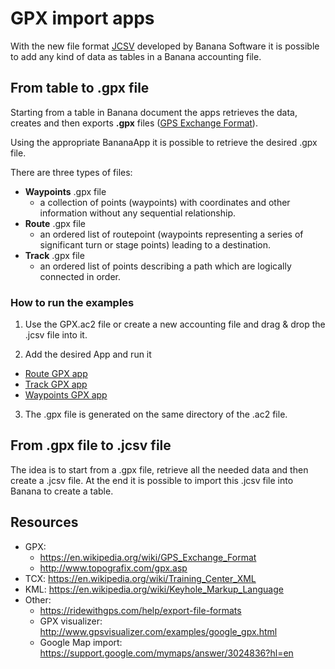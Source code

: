 # GPX import apps

With the new file format [JCSV](https://doc8.banana.ch/en/node/8400) developed by Banana Software it is possible to add any kind of data as tables in a Banana accounting file.

## From table to .gpx file
Starting from a table in Banana document the apps retrieves the data, creates and then exports **.gpx** files ([GPS Exchange Format](https://en.wikipedia.org/wiki/GPS_Exchange_Format)).

Using the appropriate BananaApp it is possible to retrieve the desired .gpx file.

There are three types of files:

 * **Waypoints** .gpx file
 	* a collection of points (waypoints) with coordinates and other information without any sequential relationship. 
 * **Route** .gpx file
 	* an ordered list of routepoint (waypoints representing a series of significant turn or stage points) leading to a destination.
 * **Track** .gpx file
 	* an ordered list of points describing a path which are logically connected in order.

### How to run the examples
1) Use the GPX.ac2 file or create a new accounting file and drag & drop the .jcsv file into it.

2) Add the desired App and run it
* [Route GPX app](https://raw.githubusercontent.com/BananaAccounting/General/master/ImportApps/GPX/from_table_to_gpx_file/Route/route_gpx.js)
* [Track GPX app](https://raw.githubusercontent.com/BananaAccounting/General/master/ImportApps/GPX/from_table_to_gpx_file/Track/track_gpx.js)
* [Waypoints GPX app](https://raw.githubusercontent.com/BananaAccounting/General/master/ImportApps/GPX/from_table_to_gpx_file/Waypoints/waypoints_gpx.js)

3) The .gpx file is generated on the same directory of the .ac2 file.

## From .gpx file to .jcsv file
The idea is to start from a .gpx file, retrieve all the needed data and then create a .jcsv file. At the end it is possible to import this .jcsv file into Banana to create a table.

## Resources
* GPX: 
	* https://en.wikipedia.org/wiki/GPS_Exchange_Format
	* http://www.topografix.com/gpx.asp
* TCX: https://en.wikipedia.org/wiki/Training_Center_XML
* KML: https://en.wikipedia.org/wiki/Keyhole_Markup_Language
* Other: 
	* https://ridewithgps.com/help/export-file-formats
	* GPX visualizer: http://www.gpsvisualizer.com/examples/google_gpx.html
	* Google Map import: https://support.google.com/mymaps/answer/3024836?hl=en
